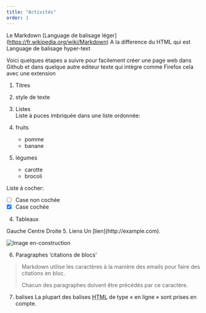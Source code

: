 ```yaml
---
title: "Activités"
order: 1
---
```

Le Markdown  [Language de balisage léger] (https://fr.wikipedia.org/wiki/Markdown)
A la difference du HTML qui est Language de balisage hyper-text

Voici quelques étapes a suivre pour facilement créer une page web  dans Github et dans quelque autre editeur texte qui intègre comme Firefox cela avec une extension

1. Titres  

2. style de texte  
3. Listes  
  Liste à puces imbriquée dans une liste ordonnée:

  1. fruits
     * pomme
     * banane
  2. légumes
     - carotte
     - brocoli

Liste à cocher:
 - [ ] Case non cochée
 - [x] Case cochée
4. Tableaux
 </tr>
 <tr>
  <td align="left">Gauche</td>
  <td align="center">Centre</td>
  <td align="right">Droite</td>
 </tr>
</tbody>
</table>
5. Liens
Un [lien](http://example.com).

![Image en-construction](en-construction.jpg "icon")

6. Paragraphes ‘citations de blocs’
> Markdown utilise les caractères à la manière des emails pour faire des citations en bloc.
>
> Chacun des paragraphes doivent être précédés par ce caractère.
7. balises
La plupart des balises <abbr title="Hypertext Markup Language">HTML</abbr> de type « en ligne » sont prises en compte.
>
